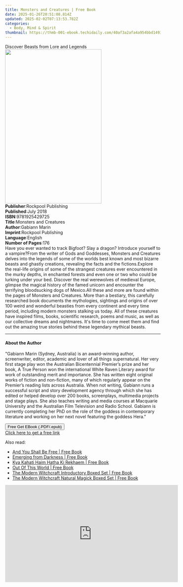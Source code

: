 ```yaml
---
title: Monsters and Creatures | Free Book
date: 2025-01-26T20:51:08.814Z
updated: 2025-02-02T07:13:53.782Z
categories:
  - Body, Mind & Spirit
thumbnail: https://thmb-001-ebook.techidaily.com/40af3a2afa4a954bbd149338057fecc06a555aa4edf9f662625eaa4c0fc56546.jpg
---
```

<main id="book-container">
  <div class="flex flex-col">
    <div class="book-brief flex-1 py-6 px-4 sm:p-6 md:py-10 md:px-8">
      <!-- brief-->
      <div class="book-brief-main">Discover Beasts from Lore and Legends</div>
    </div>
    <div
      class="book-meta-info flex-1 grid gap-4 col-start-1 col-end-3 row-start-1 sm:mb-6 sm:grid-cols-4 lg:gap-6 lg:col-start-2 lg:row-end-6 lg:row-span-6 lg:mb-0"
    >
      <div
        class="book-meta-info-left place-content-center mt-4 p-4 text-sm leading-6 col-start-2 col-span-2 dark:text-slate-400"
      >
        <img
          class="w-full h-500 object-cover rounded-lg sm:h-255 sm:col-span-2 lg:col-span-full"
          src="https://img-001-ebook.techidaily.com/7c5b5c75237f8bd6df851e97a5d0807b61c3fdd4b329ea99cdc86e9abfbc03f1.jpg"
          alt=""
          width="312"
          height="500"
        />
      </div>
      <div
        class="book-meta-info-right mt-2 col-start-1 row-start-2 col-span-3 self-center"
      >
        <!-- meta data  -->
        <div class="flex flex-col px-4 md:px-8">
          <div class="flex-1">
            <strong>Publisher</strong>:<span class="px-2"
              >Rockpool Publishing</span
            >
          </div>
          <div class="flex-1">
            <strong>Published</strong>:<span class="px-2">July 2018</span>
          </div>
          <div class="flex-1">
            <strong>ISBN</strong>:<span class="px-2">9781925429725</span>
          </div>
          <div class="flex-1">
            <strong>Title</strong>:<span class="px-2"
              >Monsters and Creatures</span
            >
          </div>
          <div class="flex-1">
            <strong>Author</strong>:<span class="px-2">Gabiann Marin</span>
          </div>
          <div class="flex-1">
            <strong>Imprint</strong>:<span class="px-2"
              >Rockpool Publishing</span
            >
          </div>
          <div class="flex-1">
            <strong>Language</strong>:<span class="px-2">English</span>
          </div>
          <div class="flex-1">
            <strong>Number of Pages</strong>:<span class="px-2">176</span>
          </div>
        </div>
      </div>
    </div>
    <div class="book-description flex-1 py-6 px-4 sm:p-6 md:py-10 md:px-8">
      <div class="book-description-main">
        <div accordion-content="" id="description">
          Have you ever wanted to track Bigfoot? Slay a dragon? Introduce
          yourself to a vampire?From the writer of Gods and Goddesses, Monsters
          and Creatures delves into the legends of some of the worlds best known
          and most bizarre beasts and ghastly creations, revealing the facts and
          the fictions.Explore the real-life origins of some of the strangest
          creatures ever encountered in the murky depths, in enchanted forests
          and even one or two who could be lurking under your bed. Discover the
          real werewolves of medieval Europe, glimpse the magical history of the
          famed unicorn and encounter the terrifying bloodsucking dogs of
          Mexico.All these and more are found within the pages of Monsters and
          Creatures. More than a bestiary, this carefully researched book
          documents the mythologies, sightings and origins of over 100 weird and
          wonderful beasties from every continent and every time period,
          including modern monsters stalking us today. All of these creatures
          have inspired films, books, scientific research, poems and music, as
          well as our collective dreams and nightmares. It's time to come meet
          them and find out the amazing true stories behind these legendary
          mythical beasts.
        </div>
        <div class="accordion-fader"></div>
      </div>
    </div>
    <div class="book-excerpts flex-1 py-6 px-4 sm:p-6 md:py-10 md:px-8">
      <!-- excerpts-->
      <div class="book-excerpts-main">
        <hr />
        <h4 class="placeholder placeholder-heading">
          <span>About the Author</span>
        </h4>
        <p>
          "Gabiann Marin (Sydney, Australia) is an award-winning author,
          screenwriter, editor, academic and lover of all things supernatural.
          Her very first stage play won the Australian Bicentennial Premier’s
          prize and her book, A True Person won the international White Raven
          Literary award for work of outstanding merit and importance. She has
          written eight original works of fiction and non-fiction, many of which
          regularly appear on the Premier’s reading lists across Australia. When
          not writing, Gabiann runs a successful script and story development
          agency through which she has edited or helped develop over 200 books,
          screenplays, multimedia projects and stage plays. She also teaches
          writing and media courses at Macquarie University and the Australian
          Film Television and Radio School. Gabiann is currently completing her
          PhD on the role of the goddess in contemporary literature and working
          on her next novel featuring the goddess Hera."
        </p>
      </div>
    </div>
    <div
      class="book-about-author flex-1 py-6 px-4 sm:p-6 md:py-10 md:px-8"
    ></div>
    <div class="book-free-get flex-1 py-6 px-4 sm:p-6 md:py-10 md:px-8">
      <button
        id="btn-free-get"
        class="bg-blue-500 hover:bg-blue-700 text-white font-bold py-2 px-4 rounded"
      >
        Free Get EBook (.PDF/.epub)
      </button>
      <div id="countdown-display" class="px-2 text-lg mt-2"></div>
      <a
        id="free-link"
        class="hidden bg-blue-500 hover:bg-blue-700 text-white font-bold py-2 px-4 rounded"
        href="https://www.ebooks.com/en-us/book/211372561/monsters-and-creatures/gabiann-marin/"
        target="_blank"
        >Click here to get a free link</a
      >
    </div>
    <script>
      let countdownTime = 0;
      let countdownInterval = null;
      document
        .getElementById('btn-free-get')
        .addEventListener('click', startCountdown);
      function startCountdown() {
        countdownTime = new Date().getTime() + 60000 * 3;
        countdownInterval = setInterval(updateCountdown, 1000);
        document.getElementById('btn-free-get').disabled = true;
        document
          .getElementById('btn-free-get')
          .classList.add('bg-gray-500', 'cursor-not-allowed');
      }
      function updateCountdown() {
        let currentTime = new Date().getTime();
        let timeLeft = countdownTime - currentTime;
        let secondsLeft = Math.floor(timeLeft / 1000);
        document.getElementById('countdown-display').innerHTML =
          `Remaining time: ${secondsLeft} seconds.`;
        if (secondsLeft <= 0) {
          clearInterval(countdownInterval);
          document.getElementById('btn-free-get').classList.add('hidden');
          document.getElementById('free-link').classList.remove('hidden');
          document.getElementById('countdown-display').innerHTML = '';
        }
      }
    </script>
  </div>
</main>

<ins class="adsbygoogle"
      style="display:block"
      data-ad-client="ca-pub-7571918770474297"
      data-ad-slot="8358498916"
      data-ad-format="auto"
      data-full-width-responsive="true"></ins>
    

<span class="atpl-alsoreadstyle">Also read:</span>
<div><ul>
<li><a href="https://novels-ebooks.techidaily.com/210793337-9798886161731-and-you-shall-be-free/"><u>And You Shall Be Free | Free Book</u></a></li>
<li><a href="https://novels-ebooks.techidaily.com/210794864-9781510778382-emerging-from-darkness/"><u>Emerging from Darkness | Free Book</u></a></li>
<li><a href="https://novels-ebooks.techidaily.com/210794129-9789355944269-kya-kahati-haim-hatha-ki-rekhaem/"><u>Kya Kahati Haim Hatha Ki Rekhaem | Free Book</u></a></li>
<li><a href="https://novels-ebooks.techidaily.com/210792915-9781925442076-out-of-this-world/"><u>Out Of This World | Free Book</u></a></li>
<li><a href="https://novels-ebooks.techidaily.com/210795740-9781507221556-the-modern-witchcraft-introductory-boxed-set/"><u>The Modern Witchcraft Introductory Boxed Set | Free Book</u></a></li>
<li><a href="https://novels-ebooks.techidaily.com/210795739-9781507221532-the-modern-witchcraft-natural-magick-boxed-set/"><u>The Modern Witchcraft Natural Magick Boxed Set | Free Book</u></a></li>
</ul></div>

<!-- affiliate ads begin -->
<iframe width="560" height="315" src="https://www.youtube.com/embed/pRR3Oq03EuE?si=ZTy8-WH0AesA9zRh" title="YouTube video player" frameborder="0" allow="accelerometer; autoplay; clipboard-write; encrypted-media; gyroscope; picture-in-picture; web-share" referrerpolicy="strict-origin-when-cross-origin" allowfullscreen></iframe>
<!-- affiliate ads end -->

